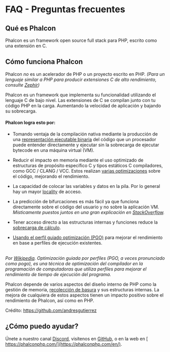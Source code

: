 # FAQ - Preguntas frecuentes

## Qué es Phalcon

Phalcon es un framework open source full stack para PHP, escrito como una extensión en C.

## Cómo funciona Phalcon

Phalcon *no* es un acelerador de PHP o un proyecto escrito en PHP. *(Para un lenguaje similar a PHP para producir extensiones C de alto rendimiento, consulte [Zephir](https://github.com/falcon/zephir))*

Phalcon es un framework que implementa su funcionalidad utilizando el lenguaje C de bajo nivel. Las extensiones de C se compilan junto con tu código PHP en la carga. Aumentando la velocidad de aplicación y bajando su sobrecarga.

#### Phalcon logra esto por:

- Tomando ventaja de la compilación nativa mediante la producción de una [representación ejecutable binaria](https://en.wikipedia.org/wiki/Machine_code) del código que un procesador puede entender directamente y ejecutar sin la sobrecarga de ejecutar bytecode en una máquina virtual (VM).

- Reducir el impacto en memoria mediante el uso optimizado de estructuras de propósito específico C y tipos estáticos C compiladores, como GCC / CLANG / VCC. Estos realizan [varias optimizaciones](https://en.wikipedia.org/wiki/Category:Compiler_optimizations) sobre el código, mejorando el rendimiento.

- La capacidad de colocar las variables y datos en la pila. Por lo general hay un mayor [locality](https://en.wikipedia.org/wiki/Locality_of_reference) de acceso.

- La predicción de bifurcaciones es más fácil ya que funciona directamente sobre el código del usuario y no sobre la aplicación VM. *Místicamente puestos juntos en una gran explicación en [StackOverflow](https://stackoverflow.com/a/11227902/1661465).*

- Tener acceso directo a las estructuras internas y funciones reduce la [sobrecarga de cálculo](https://en.wikipedia.org/wiki/CPU-bound).

- [Usando el perfil guiado optimización (PGO)](https://en.wikipedia.org/wiki/Profile-guided_optimization) para mejorar el rendimiento en base a perfiles de ejecución existentes.

<br /> *Por [Wikipedia](https://en.wikipedia.org/wiki/Profile-guided_optimization). Optimización guiada por perfiles (PGO, a veces pronunciado como pogo), es una técnica de optimización del compilador en la programación de computadoras que utiliza perfiles para mejorar el rendimiento de tiempo de ejecución del programa.* <br />  


Phalcon depende de varios aspectos del diseño interno de PHP como la gestión de memoria, [recolección de basura](https://en.wikipedia.org/wiki/Garbage_collection_(computer_science)) y sus estructuras internas. La mejora de cualquiera de estos aspectos tienen un impacto positivo sobre el rendimiento de Phalcon, así como en PHP.

Crédito: <https://github.com/andresgutierrez>

## ¿Cómo puedo ayudar?

Únete a nuestro canal [Discord](https://phalcon.link/discord), visítenos en [GitHub](https://github.com/phalcon), o en la web en [ https://phalconphp.com/](https://phalconphp.com/en/).